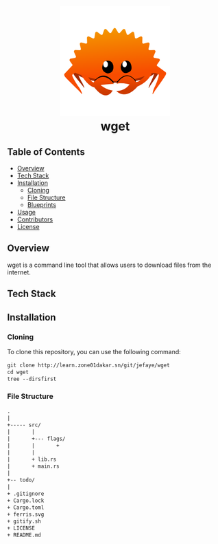 <h1 align=center>
    <img alt="Ferris" src="./ferris.svg">
    <br>
    wget
</h1>

## Table of Contents
- [Overview]()
- [Tech Stack]()
- [Installation]()
    - [Cloning]()
    - [File Structure]()
    - [Blueprints]()
- [Usage]()
- [Contributors]()
- [License]()

## Overview

wget is a command line tool that allows users to download files from the internet.

## Tech Stack

## Installation

### Cloning

To clone this repository, you can use the following command:
```shell
git clone http://learn.zone01dakar.sn/git/jefaye/wget
cd wget
tree --dirsfirst
```

### File Structure
    .
    |
    +----- src/
    |       |
    |       +--- flags/
    |       |       +
    |       |
    |       + lib.rs
    |       + main.rs
    |
    +-- todo/
    |
    + .gitignore
    + Cargo.lock
    + Cargo.toml
    + ferris.svg
    + gitify.sh
    + LICENSE
    + README.md
